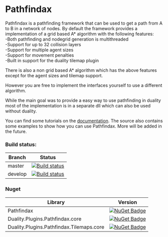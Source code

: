 # Pathfindax
Pathfindax is a pathfinding framework that can be used to get a path from A to B in a network of nodes. By default the framework provides a implementation of a grid based A* algorithm with the following features:  
-Both pathfinding and nodegrid generation is multithreaded  
-Support for up to 32 collision layers  
-Support for multiple agent sizes  
-Support for movement penalties  
-Built in support for the duality tilemap plugin 

There is also a non grid based A* algorithm which has the above features except for the agent sizes and tilemap support.

However you are free to implement the interfaces yourself to use a different algorithm.

While the main goal was to provide a easy way to use pathfinding in duality most of the implementation is in a separate dll which can also be used without duality.

You can find some tutorials on the [documentation](https://barsonax.github.io/html/63392b30-cd57-428e-bd77-3dee6259d856.htm). The source also contains some examples to show how you can use Pathfindax. More will be added in the future.
  
### Build status: 
| Branch | Status |
|-------------|--------|
| master      | [![Build status](https://ci.appveyor.com/api/projects/status/0h8kc3pk5s0p1jir/branch/master?svg=true)](https://ci.appveyor.com/project/Barsonax/pathfindax/branch/master) |
| develop      | [![Build status](https://ci.appveyor.com/api/projects/status/0h8kc3pk5s0p1jir/branch/develop?svg=true)](https://ci.appveyor.com/project/Barsonax/pathfindax/branch/develop) |

  
### Nuget
| Library | Version |
|-------------|--------|
| Pathfindax      | [![NuGet Badge](https://buildstats.info/nuget/Pathfindax)](https://www.nuget.org/packages/Pathfindax/) |
| Duality.Plugins.Pathfindax.core      | [![NuGet Badge](https://buildstats.info/nuget/Pathfindax)](https://www.nuget.org/packages/Duality.Plugins.Pathfindax.core/)|
| Duality.Plugins.Pathfindax.Tilemaps.core      | [![NuGet Badge](https://buildstats.info/nuget/Pathfindax)](https://www.nuget.org/packages/Duality.Plugins.Pathfindax.Tilemaps.core/)|


